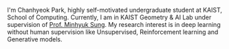 I'm Chanhyeok Park, highly self-motivated undergraduate student at KAIST, School of Computing. Currently, I am in KAIST Geometry & AI Lab under supervision of [Prof. Minhyuk Sung](https://mhsung.github.io/). My research interest is in deep learning without human supervision like Unsupervised, Reinforcement learning and Generative models. 
